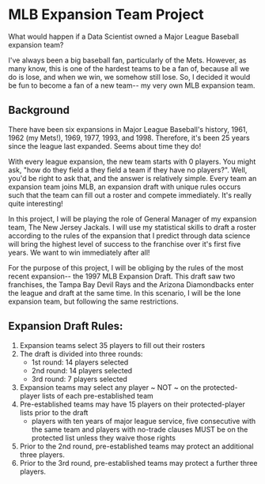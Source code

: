 # MLB Expansion Team Project
What would happen if a Data Scientist owned a Major League Baseball expansion team?

I've always been a big baseball fan, particularly of the Mets. However, as many know, this is one of the hardest teams to be a fan of, because all we do is lose, and when we win, we somehow still lose. So, I decided it would be fun to become a fan of a new team-- my very own MLB expansion team. 

## Background
There have been six expansions in Major League Baseball's history, 1961, 1962 (my Mets!), 1969, 1977, 1993, and 1998. Therefore, it's been 25 years since the league last expanded. Seems about time they do!

With every league expansion, the new team starts with 0 players. You might ask, "how do they field a they field a team if they have no players?". Well, you'd be right to ask that, and the answer is relatively simple. Every team an expansion team joins MLB, an expansion draft with unique rules occurs such that the team can fill out a roster and compete immediately. It's really quite interesting!

In this project, I will be playing the role of General Manager of my expansion team, The New Jersey Jackals. I will use my statistical skills to draft a roster according to the rules of the expansion that I predict through data science will bring the highest level of success to the franchise over it's first five years. We want to win immediately after all!

For the purpose of this project, I will be obliging by the rules of the most recent expansion-- the 1997 MLB Expansion Draft. This draft saw two franchises, the Tampa Bay Devil Rays and the Arizona Diamondbacks enter the league and draft at the same time. In this scenario, I will be the lone expansion team, but following the same restrictions.

## Expansion Draft Rules:
1. Expansion teams select 35 players to fill out their rosters
2. The draft is divided into three rounds:
   * 1st round: 14 players selected
   * 2nd round: 14 players selected
   * 3rd round: 7 players selected
3. Expansion teams may select any player ~ NOT ~ on the protected-player lists of each pre-established team
4. Pre-established teams may have 15 players on their protected-player lists prior to the draft
   * players with ten years of major league service, five consecutive with the same team and players with no-trade clauses MUST be on the 
   protected list unless they waive those rights
5. Prior to the 2nd round, pre-established teams may protect an additional three players.
6. Prior to the 3rd round, pre-established teams may protect a further three players. 
